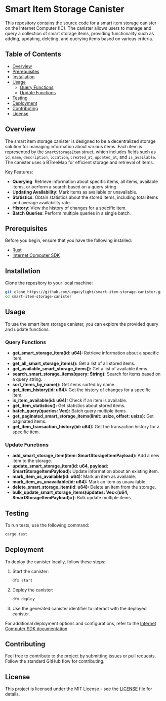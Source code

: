 # Smart Item Storage Canister

This repository contains the source code for a smart item storage canister on the Internet Computer (IC). The canister allows users to manage and query a collection of smart storage items, providing functionality such as adding, updating, deleting, and querying items based on various criteria.

## Table of Contents

- [Overview](#overview)
- [Prerequisites](#prerequisites)
- [Installation](#installation)
- [Usage](#usage)
  - [Query Functions](#query-functions)
  - [Update Functions](#update-functions)
- [Testing](#testing)
- [Deployment](#deployment)
- [Contributing](#contributing)
- [License](#license)

## Overview

The smart item storage canister is designed to be a decentralized storage solution for managing information about various items. Each item is represented by the `SmartStorageItem` struct, which includes fields such as `id`, `name`, `description`, `location`, `created_at`, `updated_at`, and `is_available`. The canister uses a BTreeMap for efficient storage and retrieval of items.

Key Features:

- **Querying**: Retrieve information about specific items, all items, available items, or perform a search based on a query string.
- **Updating Availability**: Mark items as available or unavailable.
- **Statistics**: Obtain statistics about the stored items, including total items and average availability rate.
- **History**: View the history of changes for a specific item.
- **Batch Queries**: Perform multiple queries in a single batch.

## Prerequisites

Before you begin, ensure that you have the following installed:

- [Rust](https://www.rust-lang.org/tools/install)
- [Internet Computer SDK](https://sdk.dfinity.org/docs/quickstart/local-quickstart.html)

## Installation

Clone the repository to your local machine:

```bash
git clone https://github.com/Legacylight/smart-item-storage-canister.git
cd smart-item-storage-canister
```

## Usage

To use the smart item storage canister, you can explore the provided query and update functions:

### Query Functions

- **get_smart_storage_item(id: u64):** Retrieve information about a specific item.
- **get_all_smart_storage_items():** Get a list of all stored items.
- **get_available_smart_storage_items():** Get a list of available items.
- **search_smart_storage_items(query: String):** Search for items based on a query string.
- **sort_items_by_name():** Get items sorted by name.
- **get_item_history(id: u64):** Get the history of changes for a specific item.
- **is_item_available(id: u64):** Check if an item is available.
- **get_item_statistics():** Get statistics about stored items.
- **batch_query(queries: Vec<Query>):** Batch query multiple items.
- **get_paginated_smart_storage_items(limit: usize, offset: usize):** Get paginated items.
- **get_item_transaction_history(id: u64):** Get the transaction history for a specific item.

### Update Functions

- **add_smart_storage_item(item: SmartStorageItemPayload):** Add a new item to the storage.
- **update_smart_storage_item(id: u64, payload: SmartStorageItemPayload):** Update information about an existing item.
- **mark_item_as_available(id: u64):** Mark an item as available.
- **mark_item_as_unavailable(id: u64):** Mark an item as unavailable.
- **delete_smart_storage_item(id: u64):** Delete an item from the storage.
- **bulk_update_smart_storage_items(updates: Vec<(u64, SmartStorageItemPayload)>):** Bulk update multiple items.

## Testing

To run tests, use the following command:

```bash
cargo test
```

## Deployment

To deploy the canister locally, follow these steps:

1. Start the canister:

   ```bash
   dfx start
   ```

2. Deploy the canister:

   ```bash
   dfx deploy
   ```

3. Use the generated canister identifier to interact with the deployed canister.

For additional deployment options and configurations, refer to the [Internet Computer SDK documentation](https://sdk.dfinity.org/docs/quickstart/local-quickstart.html).

## Contributing

Feel free to contribute to the project by submitting issues or pull requests. Follow the standard GitHub flow for contributing.

## License

This project is licensed under the MIT License - see the [LICENSE](LICENSE) file for details.
```
